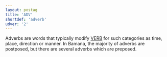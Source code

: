 ```yaml
---
layout: postag
title: 'ADV'
shortdef: 'adverb'
udver: '2'
---
```


Adverbs are words that typically modify [VERB]() for such categories as time, place, direction or manner. In Bamana, the majority of adverbs are postposed, but there are several adverbs which are preposed.


<!-- Interlanguage links updated Út zář 29 20:31:26 CEST 2020 -->
